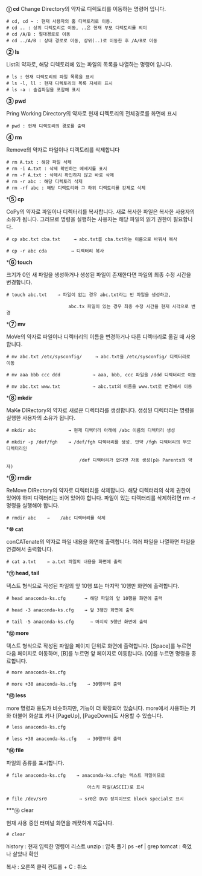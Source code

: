 
**ⓛ cd**
Change Directory의 약자로 디렉토리를 이동하는 명령어 입니다.

```linux
# cd, cd ~ : 현재 사용자의 홈 디렉토리로 이동.
# cd .. : 상위 디렉토리로 이동, ..은 현재 부모 디렉토리를 의미
# cd /A/B : 절대경로로 이동
# cd ../A/B : 상대 경로로 이동, 상위(..)로 이동한 후 /A/B로 이동
```

**② ls**

List의 약자로, 해당 디렉토리에 있는 파일의 목록을 나열하는 명령어 입니다.

```linux
# ls : 현재 디렉토리의 파일 목록을 표시
# ls -l, ll : 현재 디렉토리의 목록 자세히 표시
# ls -a : 숨김파일을 포함해 표시
```

**③ pwd**

Pring Working Directory의 약자로 현재 디렉토리의 전체경로를 화면에 표시

```linux
# pwd : 현재 디렉토리의 경로를 출력
```

**④ rm**

Remove의 약자로 파일이나 디렉토리를 삭제합니다
```linux
# rm A.txt : 해당 파일 삭제
# rm -i A.txt : 삭제 확인하는 메세지를 표시
# rm -f A.txt : 삭제시 확인하지 않고 바로 삭제
# rm -r abc : 해당 디렉토리 삭제
# rm -rf abc : 해당 디렉토리와 그 하위 디렉토리를 강제로 삭제
```

***⑤ cp**

CoPy의 약자로 파일이나 디렉터리를 복사합니다. 새로 복사한 파일은 복사한 사용자의 소유가 됩니다. 그러므로 명령을 실행하는 사용자는 해당 파일의 읽기 권한이 필요합니다.

```linux
# cp abc.txt cba.txt     → abc.txt를 cba.txt라는 이름으로 바꿔서 복사

# cp -r abc cda         → 디렉터리 복사
```

***⑥ touch**

크기가 0인 새 파일을 생성하거나 생성된 파일이 존재한다면 파일의 최종 수정 시간을 변경합니다.

```linux
# touch abc.txt    → 파일이 없는 경우 abc.txt라는 빈 파일을 생성하고,

                       abc.tx 파일이 있는 경우 최종 수정 시간을 현재 시각으로 변경
```

***⑦ mv**

MoVe의 약자로 파일이나 디렉터리의 이름을 변경하거나 다른 디렉터리로 옮길 때 사용합니다.

```linux
# mv abc.txt /etc/sysconfig/     → abc.txt을 /etc/sysconfig/ 디렉터리로 이동

# mv aaa bbb ccc ddd            → aaa, bbb, ccc 파일을 /ddd 디렉터리로 이동

# mv abc.txt www.txt            → abc.txt의 이름을 www.txt로 변경해서 이동
```

***⑧ mkdir**

MaKe DIRectory의 약자로 새로운 디렉터리를 생성합니다. 생성된 디렉터리는 명령을 실행한 사용자의 소유가 됩니다.

```linux
# mkdir abc            → 현재 디렉터리 아래에 /abc 이름의 디렉터리 생성

# mkdir -p /def/fgh    → /def/fgh 디렉터리를 생성. 만약 /fgh 디렉터리의 부모 디렉터리인

                           /def 디렉터리가 없다면 자동 생성(p는 Parents의 약자)
```

***⑨ rmdir**

ReMove DIRectory의 약자로 디렉터리를 삭제합니다. 해당 디렉터리의 삭제 권한이 있어야 하며 디렉터리는 비어 있어야 합니다. 파일이 있는 디렉터리를 삭제하려면 rm -r 명령을 실행해야 합니다.

```linux
# rmdir abc    →    /abc 디렉터리를 삭제
```

***⑩ cat**

conCATenate의 약자로 파일 내용을 화면에 출력합니다. 여러 파일을 나열하면 파일을 연결해서 출력합니다.

```linux
# cat a.txt    → a.txt 파일의 내용을 화면에 출력
```

***⑪ head, tail**

텍스트 형식으로 작성된 파일의 앞 10행 또는 마지막 10행만 화면에 출력합니다.

```linux
# head anaconda-ks.cfg       → 해당 파일의 앞 10행을 화면에 출력

# head -3 anaconda-ks.cfg    → 앞 3행만 화면에 출력

# tail -5 anaconda-ks.cfg      → 마지막 5행만 화면에 출력
```

***⑫ more**

텍스트 형식으로 작성된 파일을 페이지 단위로 화면에 출력합니다. [Space]를 누르면 다음 페이지로 이동하며, [B]를 누르면 앞 페이지로 이동합니다. [Q]를 누르면 명령을 종료합니다.

```linux
# more anaconda-ks.cfg

# more +30 anaconda-ks.cfg    → 30행부터 출력
```

***⑬ less**

more 명령과 용도가 비슷하지만, 기능이 더 확장되어 있습니다. more에서 사용하는 키와 더불어 화살표 키나 [PageUp], [PageDown]도 사용할 수 있습니다.

```linux
# less anaconda-ks.cfg

# less +30 anaconda-ks.cfg    → 30행부터 출력
```

***⑭ file**

파일의 종류를 표시합니다.

```linux
# file anaconda-ks.cfg    → anaconda-ks.cfg는 텍스트 파일이므로

                              아스키 파일(ASCII)로 표시

# file /dev/sr0            → sr0은 DVD 장치이므로 block special로 표시
```

 ***⑮ clear
 
현재 사용 중인 터미널 화면을 깨끗하게 지웁니다.

```linux
# clear
```


history : 현재 입력한 명령어 리스트
unzip : 압축 풀기
ps -ef | grep tomcat : 죽었나 살았나 확인

복사 : 오른쪽 클릭
컨트롤 + C : 취소

